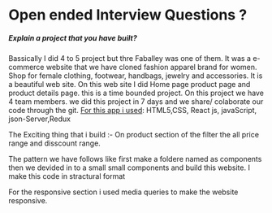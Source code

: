 # Open ended Interview Questions ?


<h5>Explain a project that you have built?</h5>
<p>
Bassically I did 4 to 5 project but thre Faballey was one of them. It was a e-commerce website that we have cloned fashion apparel brand for women. Shop for female clothing, footwear, handbags, jewelry and accessories. It is a beautiful web site. On this web site I did Home page product page and product details page.
this is a time bounded project.  On  this project we have 4 team members. we did this project in 7 days and we share/ colaborate our code through the git.
<u>For this app i used</u>:  HTML5,CSS, React js, javaScript, json-Server,Redux


The Exciting thing that i build :- On product section of the filter the all price range and disscount range.
</p>
<p>The pattern we have follows like first make a foldere named as components then we devided in to a small small components and build this website. I make this code in stractural format</p>
<p> For the responsive section i used media queries to make the website responsive.</p>